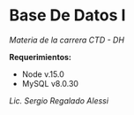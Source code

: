 # Base De Datos I
*Materia de la carrera CTD - DH*


**Requerimientos:**
- Node v.15.0
- MySQL v8.0.30

*Lic. Sergio Regalado Alessi*
